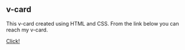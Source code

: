## v-card


This v-card created using HTML and CSS. 
From the link below you can reach my v-card. 


[Click!](https://htmlpreview.github.io/?https://github.com/muniseben/v-card/blob/main/index.html)


